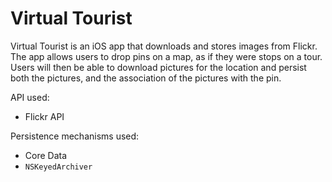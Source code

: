 # Virtual Tourist

Virtual Tourist is an iOS app that downloads and stores images from Flickr. The app allows users to drop pins on a map, as if they were stops on a tour. Users will then be able to download pictures for the location and persist both the pictures, and the association of the pictures with the pin.

API used:
- Flickr API

Persistence mechanisms used:
- Core Data
- `NSKeyedArchiver`
